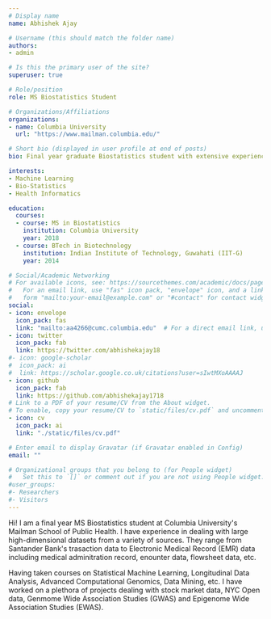 ```yaml
---
# Display name
name: Abhishek Ajay

# Username (this should match the folder name)
authors:
- admin

# Is this the primary user of the site?
superuser: true

# Role/position
role: MS Biostatistics Student

# Organizations/Affiliations
organizations:
- name: Columbia University
  url: "https://www.mailman.columbia.edu/"

# Short bio (displayed in user profile at end of posts)
bio: Final year graduate Biostatistics student with extensive experience in statistical machine learning.

interests:
- Machine Learning
- Bio-Statistics
- Health Informatics

education:
  courses:
  - course: MS in Biostatistics 
    institution: Columbia University
    year: 2018
  - course: BTech in Biotechnology
    institution: Indian Institute of Technology, Guwahati (IIT-G)
    year: 2014

# Social/Academic Networking
# For available icons, see: https://sourcethemes.com/academic/docs/page-builder/#icons
#   For an email link, use "fas" icon pack, "envelope" icon, and a link in the
#   form "mailto:your-email@example.com" or "#contact" for contact widget.
social:
- icon: envelope
  icon_pack: fas
  link: "mailto:aa4266@cumc.columbia.edu"  # For a direct email link, use "mailto:test@example.org".
- icon: twitter
  icon_pack: fab
  link: https://twitter.com/abhishekajay18
#- icon: google-scholar
#  icon_pack: ai
#  link: https://scholar.google.co.uk/citations?user=sIwtMXoAAAAJ
- icon: github
  icon_pack: fab
  link: https://github.com/abhishekajay1718
# Link to a PDF of your resume/CV from the About widget.
# To enable, copy your resume/CV to `static/files/cv.pdf` and uncomment the lines below.
- icon: cv
  icon_pack: ai
  link: "./static/files/cv.pdf"

# Enter email to display Gravatar (if Gravatar enabled in Config)
email: ""

# Organizational groups that you belong to (for People widget)
#   Set this to `[]` or comment out if you are not using People widget.
#user_groups:
#- Researchers
#- Visitors
---
```


Hi! I am a final year MS Biostatistics student at Columbia University's Mailman School of Public Health. I have experience in dealing with large high-dimensional datasets from a variety of sources. They range from Santander Bank's trasaction data to Electronic Medical Record (EMR) data including medical adminitration record, enounter data, flowsheet data, etc.

Having taken courses on Statistical Machine Learning, Longitudinal Data Analysis, Advanced Computational Genomics, Data Mining, etc. I have worked on a plethora of projects dealing with stock market data, NYC Open data, Genmome Wide Association Studies (GWAS) and Epigenome Wide Association Studies (EWAS).
